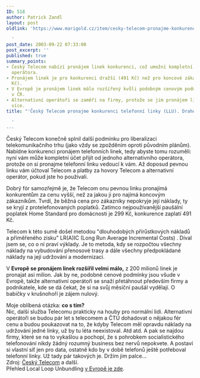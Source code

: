 ```yaml
---
ID: 518
author: Patrick Zandl
layout: post
oldlink: 'https://www.marigold.cz/item/cesky-telecom-pronajme-konkurenci-telefonni-linky-llu-draho

  '
post_date: 2003-09-22 07:33:00
post_excerpt: ''
published: true
summary_points:
- Český Telecom nabízí pronájem linek konkurenci, což umožní kompletní účet od alternativního
  operátora.
- Pronájem linek je pro konkurenci dražší (491 Kč) než pro koncové zákazníky (299
  Kč).
- V Evropě je pronájem linek málo rozšířený kvůli podobným cenovým podmínkám jako
  v ČR.
- Alternativní operátoři se zaměří na firmy, protože se jim pronájem linek vyplatí
  více.
title: "'Český Telecom pronajme konkurenci telefonní linky (LLU). Draho."

  '
---
```


<p>
Český Telecom konečně splnil další podmínku pro liberalizaci telekomunikačního trhu (jako vždy se zpožděním oproti původním plánům). Nabídne konkurenci pronájem telefonních linek, tedy abyste tomu rozuměli: nyní vám může kompletní účet přijít od jednoho alternativního operátora, protože on si pronajme telefonní linku vedoucí k vám. Až doposud pevnou linku vám účtoval Telecom a platby za hovory Telecom a alternativní operátor, pokud jste ho používali. </p>

<p>
Dobrý fór samozřejmě je, že Telecom onu pevnou linku pronajímá konkurentům za cenu vyšší, než za jakou ji pro najímá koncovým zákazníkům. Tvrdí, že běžná cena pro zákazníky nepokryje její náklady, ty se kryjí z protelefonovaných poplatků. Zatímco nejpoužívanější paušální poplatek Home Standard pro domácnosti je 299 Kč, konkurence zaplatí 491 Kč. </p>

<p>
Telecom k této sumě došel metodou "dlouhodobých přírůstkových nákladů a přiměřeného zisku" LR(A)IC (Long Run Average Incremental Costs) . Díval jsem se, co o ní praví výklady. Je to metoda, kdy se rozpočtou všechny náklady na vybudování přenosové trasy a dále všechny předpokládané náklady na její udržování a modernizaci. </p>

<p>
V <STRONG>Evropě se pronájem linek rozšířil velmi málo,</STRONG> z 200 milionů linek je pronajat asi milion. Jak by ne, podobné cenové podmínky jsou všude v Evropě, takže alternativní operátoři se snaží přetáhnout především firmy a podnikatele, kde se dá čekat, že si na svůj měsíční paušál vydělají. O babičky v krušnohoří je zájem nulový. </p>

<p>
Moje oblíbená otázka: <STRONG>co s tím?</STRONG> <BR>Nic, další služba Telecomu prakticky na houby pro normální lidi. Alternativní operátoři se budou pár let s telecomem a ČTÚ dohadovat o nějakou fér cenu a budou poukazovat na to, že kdyby Telecom měl opravdu náklady na udržování jedné linky, už by tu léta neexistoval. Atd atd. A pak se najdou firmy, které se na to vykašlou a pochopí, že s pohrobkem socialistického telefonování nikdy žádný rozumný business bez nervů nepokvete. A postaví si vlastní síť jen pro data, ostatně kdo by v době telefonů ještě potřeboval telefonní linky. Už tady pár takových je. Držím jim palce...<BR>Zdroj: <A href="http://www.telecom.cz/infocentrum/tiskove_centrum/tiskove_zpravy/clanek.php?tz=19092003_1" target=_blank>Český Telecom</A> a další.<BR>Přehled Local Loop Unbundling <A href="http://www.analysys.com/atlas/series/LLUB.asp" target=_blank>v Evropě je zde</A>. </p>